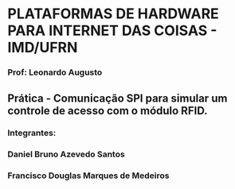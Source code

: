 # PLATAFORMAS DE HARDWARE PARA INTERNET DAS COISAS - IMD/UFRN
### Prof: Leonardo Augusto

## **Prática - Comunicação SPI para simular um controle de acesso com o módulo RFID.**
### Integrantes: 
### Daniel Bruno Azevedo Santos
### Francisco Douglas Marques de Medeiros
